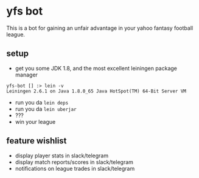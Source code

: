 # yfs bot
This is a bot for gaining an unfair advantage in your yahoo fantasy football league.

## setup
* get you some JDK 1.8, and the most excellent leiningen package manager
```
yfs-bot [] :> lein -v
Leiningen 2.6.1 on Java 1.8.0_65 Java HotSpot(TM) 64-Bit Server VM
```
* run you da `lein deps`
* run you da `lein uberjar`
* ???
* win your league

## feature wishlist
* display player stats in slack/telegram
* display match reports/scores in slack/telegram
* notifications on league trades in slack/telegram
